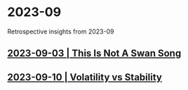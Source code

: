 # 2023-09
 Retrospective insights from 2023-09
 
## [2023-09-03 | This Is Not A Swan Song](/03.md)

## [2023-09-10 | Volatility vs Stability](/10.md)

